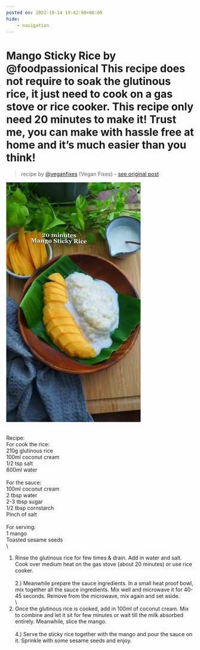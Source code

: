 ```yaml
---
posted on: 2022-10-14 19:42:08+00:00
hide:
    - navigation
---
```


# Mango Sticky Rice by @foodpassionical This recipe does not require to soak the glutinous rice, it just need to cook on a gas stove or rice cooker. This recipe only need 20 minutes to make it! Trust me, you can make with hassle free at home and it’s much easier than you think!  

> recipe by [@veganfixes](https://www.instagram.com/veganfixes/) 
(Vegan Fixes) - [see original post](https://instagram.com/p/CjtMJIzhc0M)

![](../img/veganfixes_14-10-2022_1910.png)

\
Recipe: \
For cook the rice: \
210g glutinous rice\
100ml coconut cream \
1/2 tsp salt \
600ml water \
\
For the sauce: \
100ml coconut cream \
2 tbsp water \
2-3 tbsp sugar \
1/2 tbsp cornstarch \
Pinch of salt \
\
For serving:\
1 mango\
Toasted sesame seeds \
\
1) Rinse the glutinous rice for few times & drain. Add in water and salt. Cook over medium heat on the gas stove (about 20 minutes) or use rice cooker. \
\
2.) Meanwhile prepare the sauce ingredients. In a small heat proof bowl, mix together all the sauce ingredients. Mix well and microwave it for 40-45 seconds. Remove from the microwave, mix again and set aside. \
\
3) Once the glutinous rice is cooked, add in 100ml of coconut cream. Mix to combine and let it sit for few minutes or wait till the milk absorbed entirely. Meanwhile, slice the mango. \
\
4.) Serve the sticky rice together with the mango and pour the sauce on it. Sprinkle with some sesame seeds and enjoy. 